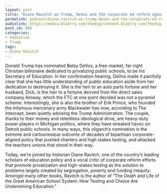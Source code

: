 ```yaml
---
layout: post
title: "Diane Ravitch on Trump, DeVos and the corporate ed reform agenda"
permalink: podcast/diane-ravitch-on-trump-devos-and-the-corporate-ed-reform-agenda/
audiolink: https://media.blubrry.com/thedig/content.blubrry.com/thedig/The_Dig_-_EP8.mp3
post_id: 693
categories: 
- Education
- Trump
tags: 
- Diane Ravitch
---
```


Donald Trump has nominated Betsy DeVos, a free-market, far-right Christian billionaire dedicated to privatizing public schools, to be his Secretary of Education. In her confirmation hearing, DeVos made it painfully clear that she has little understanding of public education aside from her dedication to destroying it. She is the heir to an auto parts fortune and her husband, Dick, is the heir to a fortune derived from the direct sales company Amway, which the FTC at one point decided was not a pyramid scheme. Interestingly, she is also the brother of Erik Prince, who founded the infamous mercenary army Blackwater has now, according to The Intercept, been quietly advising the Trump Administration. The couple, thanks to their money and relentless ideological drive, are heavy-duty power players in Michigan politics, where they have wreaked havoc on Detroit public schools. In many ways, this oligarch’s nomination is the extreme and cartoonesque outcome of decades of bipartisan corporate-aligned policy that pushed charters and high stakes testing, and attacked the teachers unions that stood in their way.



Today, we’re joined by historian Diane Ravitch, one of the country’s leading scholars of education policy and a vocal critic of corporate reform efforts that promote privatization and high-stakes testing as the solution to problems largely created by segregation, poverty and funding inequity. Amongst many other books, Ravitch is the author of “The Death and Life of the Great American School System: How Testing and Choice Are Undermining Education.”
